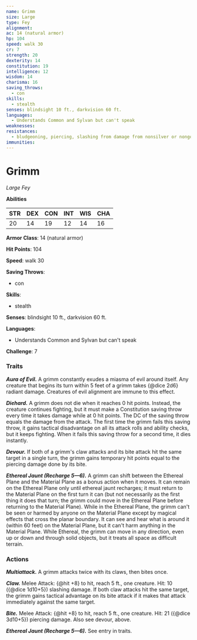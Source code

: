 ```yaml
---
name: Grimm
size: Large
type: Fey
alignment: 
ac: 14 (natural armor)
hp: 104
speed: walk 30
cr: 7
strength: 20
dexterity: 14
constitution: 19
intelligence: 12
wisdom: 14
charisma: 16
saving_throws:
  - con
skills:
  - stealth
senses: blindsight 10 ft., darkvision 60 ft.
languages:
  - Understands Common and Sylvan but can't speak
weaknesses:
resistances:
  - bludgeoning, piercing, slashing from damage from nonsilver or nongood weapons
immunities:
---
```


# Grimm

*Large Fey*

**Abilities**

| STR | DEX | CON | INT | WIS | CHA |
| --- | --- | --- | --- | --- | --- |
| 20 | 14 | 19 | 12 | 14 | 16 |

**Armor Class**: 14 (natural armor)

**Hit Points**: 104

**Speed**: walk 30

**Saving Throws**:
  - con

**Skills**:
  - stealth

**Senses**: blindsight 10 ft., darkvision 60 ft.

**Languages**:
  - Understands Common and Sylvan but can't speak

**Challenge**: 7

### Traits
***Aura of Evil.*** A grimm constantly exudes a miasma of evil around itself. Any creature that begins its turn within 5 feet of a grimm takes {@dice 2d6} radiant damage. Creatures of evil alignment are immune to this effect.

***Diehard.*** A grimm does not die when it reaches 0 hit points. Instead, the creature continues fighting, but it must make a Constitution saving throw every time it takes damage while at 0 hit points. The DC of the saving throw equals the damage from the attack. The first time the grimm fails this saving throw, it gains tactical disadvantage on all its attack rolls and ability checks, but it keeps fighting. When it fails this saving throw for a second time, it dies instantly.

***Devour.*** If both of a grimm's claw attacks and its bite attack hit the same target in a single turn, the grimm gains temporary hit points equal to the piercing damage done by its bite.

***Ethereal Jaunt (Recharge 5—6).*** A grimm can shift between the Ethereal Plane and the Material Plane as a bonus action when it moves. It can remain on the Ethereal Plane only until ethereal jaunt recharges; it must return to the Material Plane on the first turn it can (but not necessarily as the first thing it does that turn; the grimm could move in the Ethereal Plane before returning to the Material Plane). While in the Ethereal Plane, the grimm can't be seen or harmed by anyone on the Material Plane except by magical effects that cross the planar boundary. It can see and hear what is around it (within 60 feet) on the Material Plane, but it can't harm anything in the Material Plane. While Ethereal, the grimm can move in any direction, even up or down and through solid objects, but it treats all space as difficult terrain.

### Actions
***Multiattack.*** A grimm attacks twice with its claws, then bites once.

***Claw.*** Melee Attack: {@hit +8} to hit, reach 5 ft., one creature. Hit: 10 ({@dice 1d10+5}) slashing damage. If both claw attacks hit the same target, the grimm gains tactical advantage on its bite attack if it makes that attack immediately against the same target.

***Bite.*** Melee Attack: {@hit +8} to hit, reach 5 ft., one creature. Hit: 21 ({@dice 3d10+5}) piercing damage. Also see devour, above.

***Ethereal Jaunt (Recharge 5—6).*** See entry in traits.

